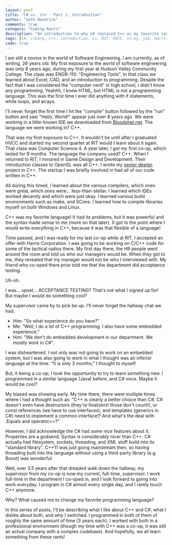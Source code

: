 ```yaml
--- 
layout: post
title: "C# vs. C++ - Part 1: Introduction"
author: "Seth Hendrick"
comments: true
category: "Coding Rants"
description: "An introduction to why C# replaced C++ as my favorite language."
tags: [C#, csharp, C++, introduction, vs, RIT, HVCC, co-op, job, Harris Corporation]
code: true
---
```


I am still a novice in the world of Software Engineering.  I am currently, as of writing, 26 years old.  My first exposure to the world of software engineering was only 8 years ago, during my first year at Hudson Valley Community College.  The class was ENGR-110: "Engineering Tools".  In that class we learned about Excel, CAD, and an introduction to programming.  Despite the fact that I was considered the "computer nerd" in high school, I didn't know any programming.  Yeahhh, I knew HTML, but HTML is not a programming language.  This was the first time I ever did anything with if statements, while loops, and arrays.

I'll never forget the first time I hit the "compile" button followed by the "run" button and saw "Hello, World!" appear just over 8 years ago.  We were working in a little-known IDE we downloaded from [Bloodshet.net](http://bloodshed.net/).  The language we were working in?  C++.

That was my first exposure to C++.  It wouldn't be until after I graduated HVCC and started my second quarter at RIT would I learn about it again.  That class was Computer Science 4.  A year later, I got my first co-op, which lasted for 9 months.  The language the company used? C++.  When I returned to RIT, I minored in Game Design and Development.  Their introduction classes to OpenGL was all C++.  I wrote my [senior design](https://ctsn.shendrick.net) project in C++.  The startup I was briefly involved in had all of our code written in C++.

All during this timed, I learned about the various compilers, which ones were great, which ones were... less-than-stellar.  I learned which IDEs worked decently and which were just okay.  I learned various build environments such as make, and SCons.  I learned how to compile libraries myself on both Windows and Linux.

C++ was my favorite language!  It had its problems, but it was powerful and the syntax made sense to me (more on that later).  It got to the point where I would write everything in C++, because it was that flexible of a language!

Time passed, and I was ready for my last co-op while at RIT.  I accepted an offer with Harris Corporation.  I was going to be working on C/C++ code for some of the tactical radios there.  My first day there, the HR people went around the room and told us who our managers would be.  When they got to me, they revealed that my manager would not be who I interviewed with.  My friend who  co-oped there prior told me that the department did acceptance testing.

Uh-oh.

I was... upset...  ACCEPTANCE TESTING?  That's not what I signed up for!  But maybe I would do something cool?

My supervisor came by to pick be up.  I'll never forget the hallway chat we had.

* Him: "So what experience do you have?"
* Me: "Well, I do a lot of C++ programming.  I also have some embedded experience."
* Him: "We don't do embedded development in our department.  We mostly work in C#".

I was disheartened.  I not only was not going to work on an embedded system, but I was also going to work in what I thought was an inferior language at the time.  "It is only 3 months," I thought to myself.

But, it being a co-op, I took the opportunity to try to learn something new.  I programmed in a similar language (Java) before, and C# once.  Maybe it would be cool?

My biased was showing early.  My time there, there were multiple times where I had a thought such as: "C++ is clearly a better choice than C#. C# doesn't even have destructors (they're finalizers! those don't count!), or const references (we have to use interfaces), and templates (generics in C#) need to implement a common interface!?  And what's the deal with .Equals and operator==?"

However, I did acknowledge the C# had some nice features about it.  Properties are a godsend.  Syntax is considerably nicer than C++.  C# actually had filesystem, sockets, threading, and XML stuff build into its "standard library".  C++11 was *just* going mainstream then, so having threading built into the language without using a third-party library (e.g. Boost) was wonderful.

Well, over 3.5 years after that dreaded walk down the hallway, my supervisor from my co-op is now my current, full-time, supervisor.  I work full-time in the department I co-oped in, and I look forward to going into work everyday.  I program in C# almost every single day, and I rarely touch C++ anymore.

Why?  What caused me to change my favorite programming language?

In this series of posts, I'll be describing what I like about C++ and C#, what I dislike about both, and why I switched.  I programmed in both of them of roughly the same amount of time (3 years each).  I worked with both in a professional environment (though my time with C++ was a co-op, it was still an actual company with a complex codebase).  And hopefully, we all learn something from these rants!